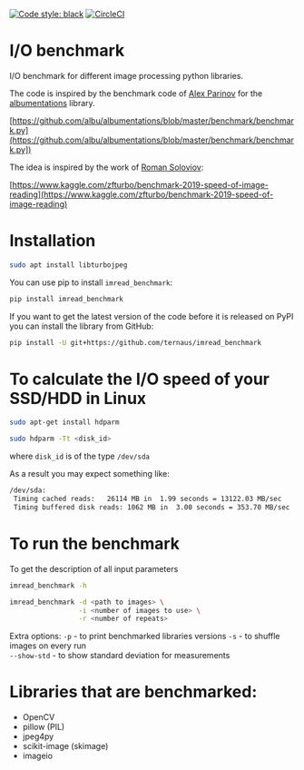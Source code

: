 [![Code style: black](https://img.shields.io/badge/code%20style-black-000000.svg)](https://github.com/ambv/black)
 [![CircleCI](https://circleci.com/gh/ternaus/io_benchmark/tree/master.svg?style=svg)](https://circleci.com/gh/ternaus/io_benchmark/tree/master)

# I/O benchmark
I/O benchmark for different image processing python libraries.

The code is inspired by the benchmark code of [Alex Parinov](https://github.com/creafz) for the [albumentations](https://github.com/albu/albumentations) library.
 
[https://github.com/albu/albumentations/blob/master/benchmark/benchmark.py](https://github.com/albu/albumentations/blob/master/benchmark/benchmark.py])
    
The idea is inspired by the work of [Roman Soloviov](https://github.com/zfturbo):
 
[https://www.kaggle.com/zfturbo/benchmark-2019-speed-of-image-reading](https://www.kaggle.com/zfturbo/benchmark-2019-speed-of-image-reading)

# Installation
```bash
sudo apt install libturbojpeg
```


You can use pip to install `imread_benchmark`:

```bash
pip install imread_benchmark
```

If you want to get the latest version of the code before it is released on PyPI you can install the library from GitHub:

```bash
pip install -U git+https://github.com/ternaus/imread_benchmark
```

# To calculate the I/O speed of your SSD/HDD in Linux

```bash
sudo apt-get install hdparm

sudo hdparm -Tt <disk_id>
```
where `disk_id` is of the type `/dev/sda`

As a result you may expect something like:

```bash
/dev/sda:
 Timing cached reads:   26114 MB in  1.99 seconds = 13122.03 MB/sec
 Timing buffered disk reads: 1062 MB in  3.00 seconds = 353.70 MB/sec
```

# To run the benchmark
To get the description of all input parameters
```bash
imread_benchmark -h
```


```bash
imread_benchmark -d <path to images> \
                 -i <number of images to use> \
                 -r <number of repeats>
```

Extra options:
`-p` - to print benchmarked libraries versions
`-s` - to shuffle images on every run   
`--show-std` - to show standard deviation for measurements

# Libraries that are benchmarked:

* OpenCV
* pillow (PIL)
* jpeg4py
* scikit-image (skimage)
* imageio